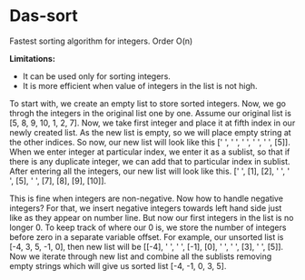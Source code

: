 # Das-sort
Fastest sorting algorithm for integers. Order O(n)

**Limitations:**
* It can be used only for sorting integers.
* It is more efficient when value of integers in the list is not high. 

<p> To start with, we create an empty list to store sorted integers. Now, we go throgh the integers in the original list one by one. Assume our original list is [5, 8, 9, 10, 1, 2, 7]. Now, we take first integer and place it at fifth index in our newly created list. As the new list is empty, so we will place empty string at the other indices. So now, our new list will look like this [' ', ' ', ' ', ' ', ' ', [5]]. When we enter integer at particular index, we enter it as a sublist, so that if there is any duplicate integer, we can add that to particular index in sublist. After entering all the integers, our new list will look like this. [' ', [1], [2], ' ', ' ', [5], ' ', [7], [8], [9], [10]]. </p>



<p>
This is fine when integers are non-negative. Now how to handle negative integers? For that, we insert negative integers towards left hand side just like as they appear on number line. But now our first integers in the list is no longer 0. To keep track of where our 0 is, we store the number of integers before zero in a separate variable offset. For example, our unsorted list is [-4, 3, 5, -1, 0], then new list will be [[-4], ' ', ' ', [-1], [0], ' ', ' ', [3], ' ', [5]]. Now we iterate through new list and combine all the sublists removing empty strings which will give us sorted list [-4, -1, 0, 3, 5]. </p>














